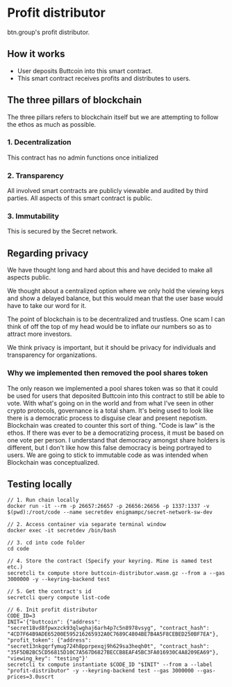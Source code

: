 # Profit distributor
btn.group's profit distributor.

## How it works
* User deposits Buttcoin into this smart contract.
* This smart contract receives profits and distributes to users.

## The three pillars of blockchain
The three pillars refers to blockchain itself but we are attempting to follow the ethos as much as possible.

### 1. Decentralization
This contract has no admin functions once initialized

### 2. Transparency
All involved smart contracts are publicly viewable and audited by third parties. All aspects of this smart contract is public.

### 3. Immutability
This is secured by the Secret network.

## Regarding privacy
We have thought long and hard about this and have decided to make all aspects public. 

We thought about a centralized option where we only hold the viewing keys and show a delayed balance, but this would mean that the user base would have to take our word for it.

The point of blockchain is to be decentralized and trustless. One scam I can think of off the top of my head would be to inflate our numbers so as to attract more investors.

We think privacy is important, but it should be privacy for individuals and transparency for organizations.

###  Why we implemented then removed the pool shares token
The only reason we implemented a pool shares token was so that it could be used for users that deposited Buttcoin into this contract to still be able to vote. With what's going on in the world and from what I've seen in other crypto protocols, governance is a total sham. It's being used to look like there is a democratic process to disguise clear and present nepotism. Blockchain was created to counter this sort of thing. "Code is law" is the ethos. If there was ever to be a democratizing process, it must be based on one vote per person. I understand that democracy amongst share holders is different, but I don't like how this false democracy is being portrayed to users. We are going to stick to immutable code as was intended when Blockchain was conceptualized.

## Testing locally
```
// 1. Run chain locally
docker run -it --rm -p 26657:26657 -p 26656:26656 -p 1337:1337 -v $(pwd):/root/code --name secretdev enigmampc/secret-network-sw-dev

// 2. Access container via separate terminal window
docker exec -it secretdev /bin/bash

// 3. cd into code folder
cd code

// 4. Store the contract (Specify your keyring. Mine is named test etc.)
secretcli tx compute store buttcoin-distributor.wasm.gz --from a --gas 3000000 -y --keyring-backend test

// 5. Get the contract's id
secretcli query compute list-code

// 6. Init profit distributor 
CODE_ID=3
INIT='{"buttcoin": {"address": "secret18vd8fpwxzck93qlwghaj6arh4p7c5n8978vsyg", "contract_hash": "4CD7F64B9ADE65200E595216265932A0C7689C4804BE7B4A5F8CEBED250BF7EA"}, "profit_token": {"address": "secret13nkgqrfymug724h8pprpexqj9h629sa3heqh0t", "contract_hash": "35F5DB2BC5CD56815D10C7A567D6827BECCB8EAF45BC3FA016930C4A8209EA69"}, "viewing_key": "testing"}'
secretcli tx compute instantiate $CODE_ID "$INIT" --from a --label "profit-distributor" -y --keyring-backend test --gas 3000000 --gas-prices=3.0uscrt
```
